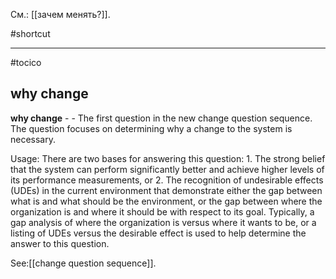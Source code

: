 См.: [[зачем менять?]].

#shortcut




<hr/>

#tocico

## why change

<b>why change</b> - - The first question in the new change question sequence.  The question focuses on determining why a change to the system is necessary.



Usage: There are two bases for answering this question: 1. The strong belief that the system can perform significantly better and achieve higher levels of its performance measurements, or 2. The recognition of undesirable effects (UDEs) in the current environment that demonstrate either the gap between what is and what should be the environment, or the gap between where the organization is and where it should be with respect to its goal.  Typically, a gap analysis of where the organization is versus where it wants to be, or a listing of UDEs versus the desirable effect is used to help determine the answer to this question.  



See:[[change question sequence]].
